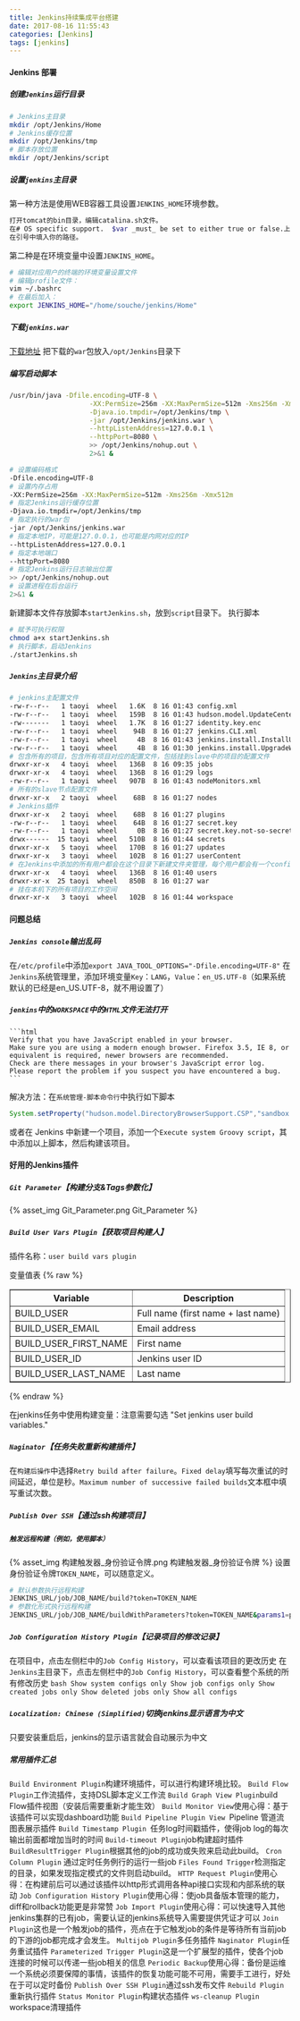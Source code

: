 ```yaml
---
title: Jenkins持续集成平台搭建
date: 2017-08-16 11:55:43
categories: [Jenkins]
tags: [jenkins]
---
```


#### Jenkins 部署
##### 创建``Jenkins``运行目录
```bash
# Jenkins主目录
mkdir /opt/Jenkins/Home
# Jenkins缓存位置
mkdir /opt/Jenkins/tmp
# 脚本存放位置
mkdir /opt/Jenkins/script
```

  <!--more-->

##### 设置``jenkins``主目录
第一种方法是使用WEB容器工具设置``JENKINS_HOME``环境参数。
```bash
打开tomcat的bin目录，编辑catalina.sh文件。
在# OS specific support.  $var _must_ be set to either true or false.上面添加：export JENKINS_HOME=""
在引号中填入你的路径。
```
第二种是在环境变量中设置``JENKINS_HOME``。
```bash
# 编辑对应用户的终端的环境变量设置文件
# 编辑profile文件：
vim ~/.bashrc
# 在最后加入：
export JENKINS_HOME="/home/souche/jenkins/Home"
```

##### 下载``jenkins.war``
[下载地址](https://jenkins.io/download/)
把下载的``war``包放入``/opt/Jenkins``目录下

##### 编写启动脚本
```bash
/usr/bin/java -Dfile.encoding=UTF-8 \
                    -XX:PermSize=256m -XX:MaxPermSize=512m -Xms256m -Xmx512m \
                    -Djava.io.tmpdir=/opt/Jenkins/tmp \
                    -jar /opt/Jenkins/jenkins.war \
                    --httpListenAddress=127.0.0.1 \
                    --httpPort=8080 \
                    >> /opt/Jenkins/nohup.out \
                    2>&1 &
```


```bash
# 设置编码格式
-Dfile.encoding=UTF-8
# 设置内存占用
-XX:PermSize=256m -XX:MaxPermSize=512m -Xms256m -Xmx512m
# 指定Jenkins运行缓存位置
-Djava.io.tmpdir=/opt/Jenkins/tmp
# 指定执行的war包
-jar /opt/Jenkins/jenkins.war
# 指定本地IP，可能是127.0.0.1，也可能是内网对应的IP
--httpListenAddress=127.0.0.1
# 指定本地端口
--httpPort=8080
# 指定Jenkins运行日志输出位置
>> /opt/Jenkins/nohup.out
# 设置进程在后台运行
2>&1 &
```
新建脚本文件存放脚本``startJenkins.sh``，放到``script``目录下。
执行脚本

```bash
# 赋予可执行权限
chmod a+x startJenkins.sh
# 执行脚本，启动Jenkins
./startJenkins.sh
```

##### ``Jenkins``主目录介绍
```bash
# jenkins主配置文件
-rw-r--r--   1 taoyi  wheel   1.6K  8 16 01:43 config.xml
-rw-r--r--   1 taoyi  wheel   159B  8 16 01:43 hudson.model.UpdateCenter.xml
-rw-------   1 taoyi  wheel   1.7K  8 16 01:27 identity.key.enc
-rw-r--r--   1 taoyi  wheel    94B  8 16 01:27 jenkins.CLI.xml
-rw-r--r--   1 taoyi  wheel     4B  8 16 01:43 jenkins.install.InstallUtil.lastExecVersion
-rw-r--r--   1 taoyi  wheel     4B  8 16 01:30 jenkins.install.UpgradeWizard.state
# 包含所有的项目，包含所有项目对应的配置文件，包括挂到slave中的项目的配置文件
drwxr-xr-x   4 taoyi  wheel   136B  8 16 09:35 jobs
drwxr-xr-x   4 taoyi  wheel   136B  8 16 01:29 logs
-rw-r--r--   1 taoyi  wheel   907B  8 16 01:43 nodeMonitors.xml
# 所有的slave节点配置文件
drwxr-xr-x   2 taoyi  wheel    68B  8 16 01:27 nodes
# Jenkins插件
drwxr-xr-x   2 taoyi  wheel    68B  8 16 01:27 plugins
-rw-r--r--   1 taoyi  wheel    64B  8 16 01:27 secret.key
-rw-r--r--   1 taoyi  wheel     0B  8 16 01:27 secret.key.not-so-secret
drwx------  15 taoyi  wheel   510B  8 16 01:44 secrets
drwxr-xr-x   5 taoyi  wheel   170B  8 16 01:27 updates
drwxr-xr-x   3 taoyi  wheel   102B  8 16 01:27 userContent
# 在Jenkins中添加的所有用户都会在这个目录下新建文件夹管理，每个用户都会有一个config.xml配置文件
drwxr-xr-x   4 taoyi  wheel   136B  8 16 01:40 users
drwxr-xr-x  25 taoyi  wheel   850B  8 16 01:27 war
# 挂在本机下的所有项目的工作空间
drwxr-xr-x   3 taoyi  wheel   102B  8 16 01:44 workspace
```

#### 问题总结
##### ``Jenkins console``输出乱码
在``/etc/profile``中添加``export JAVA_TOOL_OPTIONS="-Dfile.encoding=UTF-8"``
在``Jenkins``系统管理里，添加环境变量``Key``：``LANG``，``Value``：``en_US.UTF-8``（如果系统默认的已经是en_US.UTF-8，就不用设置了）

##### ``jenkins``中的``WORKSPACE``中的``HTML``文件无法打开
    ```html
    Verify that you have JavaScript enabled in your browser.
    Make sure you are using a modern enough browser. Firefox 3.5, IE 8, or equivalent is required, newer browsers are recommended.
    Check are there messages in your browser's JavaScript error log. Please report the problem if you suspect you have encountered a bug.
    ```
解决方法：在``系统管理-脚本命令行``中执行如下脚本
```groovy
System.setProperty("hudson.model.DirectoryBrowserSupport.CSP","sandbox allow-scripts; default-src 'none'; img-src 'self' data: ; style-src 'self' 'unsafe-inline' data: ; script-src 'self' 'unsafe-inline' 'unsafe-eval' ;")
```
或者在 Jenkins 中新建一个项目，添加一个``Execute system Groovy script``，其中添加以上脚本，然后构建该项目。

#### 好用的Jenkins插件

##### ``Git Parameter``【构建分支&Tags参数化】
{% asset_img Git_Parameter.png Git_Parameter %}

##### ``Build User Vars Plugin``【获取项目构建人】

插件名称：``user build vars plugin``

变量值表
{% raw %}
<html>
	<body>
		<table border="1">
			<tr>
				<th>Variable</th>
				<th>Description</th>
			</tr>
			<tr>
				<td>BUILD_USER</td>
				<td>Full name (first name + last name) </td>
			</tr>
			<tr>
				<td>BUILD_USER_EMAIL</td>
				<td>Email address</td>
			</tr>
			<tr>
				<td>BUILD_USER_FIRST_NAME</td>
				<td>First name</td>
			</tr>
			<tr>
				<td>BUILD_USER_ID</td>
				<td>Jenkins user ID</td>
			</tr>
			<tr>
				<td>BUILD_USER_LAST_NAME</td>
				<td>Last name</td>
			</tr>
		</table>
	</body>
</html>
{% endraw %}

在jenkins任务中使用构建变量：注意需要勾选 "Set jenkins user build variables."


##### ``Naginator``【任务失败重新构建插件】
在``构建后操作``中选择``Retry build after failure``。``Fixed delay``填写每次重试的时间延迟，单位是秒。``Maximum number of successive failed builds``文本框中填写重试次数。


##### ``Publish Over SSH``【通过ssh构建项目】

##### ``触发远程构建（例如，使用脚本）``
{% asset_img 构建触发器_身份验证令牌.png 构建触发器_身份验证令牌 %}
设置身份验证令牌``TOKEN_NAME``，可以随意定义。
```bash
# 默认参数执行远程构建
JENKINS_URL/job/JOB_NAME/build?token=TOKEN_NAME
# 参数化形式执行远程构建
JENKINS_URL/job/JOB_NAME/buildWithParameters?token=TOKEN_NAME&params1=params1&...
```

##### ``Job Configuration History Plugin``【记录项目的修改记录】
在项目中，点击左侧栏中的``Job Config History``，可以查看该项目的更改历史
在``Jenkins``主目录下，点击左侧栏中的``Job Config History``，可以查看整个系统的所有修改历史
    ```bash
    Show system configs only
    Show job configs only
    Show created jobs only
    Show deleted jobs only
    Show all configs
    ```

##### ``Localization: Chinese (Simplified)``切换jenkins显示语言为中文
只要安装重启后，jenkins的显示语言就会自动展示为中文

##### 常用插件汇总
``Build Environment Plugin``构建环境插件，可以进行构建环境比较。
``Build Flow Plugin``工作流插件，支持DSL脚本定义工作流
``Build Graph View Plugin``build Flow插件视图（安装后需要重新才能生效）
``Build Monitor View``使用心得：基于该插件可以实现dashboard功能
``Build Pipeline Plugin View ``Pipeline 管道流图表展示插件
``Build Timestamp Plugin ``任务log时间戳插件，使得job log的每次输出前面都增加当时的时间
``Build-timeout Plugin``job构建超时插件
``BuildResultTrigger Plugin``根据其他的job的成功或失败来启动此build。
``Cron Column Plugin`` 通过定时任务例行的运行一些job
``Files Found Trigger``检测指定的目录，如果发现指定模式的文件则启动build。
``HTTP Request Plugin``使用心得：在构建前后可以通过该插件以http形式调用各种api接口实现和内部系统的联动
``Job Configuration History Plugin``使用心得：使job具备版本管理的能力，diff和rollback功能更是非常赞
``Job Import Plugin``使用心得：可以快速导入其他jenkins集群的已有job，需要认证的jenkins系统导入需要提供凭证才可以
``Join Plugin``这也是一个触发job的插件，亮点在于它触发job的条件是等待所有当前job的下游的job都完成才会发生。
``Multijob Plugin``多任务插件
``Naginator Plugin``任务重试插件
``Parameterized Trigger Plugin``这是一个扩展型的插件，使各个job连接的时候可以传递一些job相关的信息
``Periodic Backup``使用心得：备份是运维一个系统必须要保障的事情，该插件的恢复功能可能不可用，需要手工进行，好处在于可以定时备份
``Publish Over SSH Plugin``通过ssh发布文件
``Rebuild Plugin``重新执行插件
``Status Monitor Plugin``构建状态插件
``ws-cleanup Plugin ``workspace清理插件

